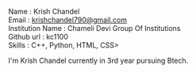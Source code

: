 Name : Krish Chandel <br/>
Email : krishchandel790@gmail.com <br/>
Institution Name : Chameli Devi Group Of Institutions <br/>
Github url : kc1100 <br/>
Skills : C++, Python, HTML, CSS> <br/>

I'm Krish Chandel currently in 3rd year pursuing Btech. <br/>